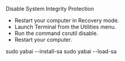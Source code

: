 Disable System Integrity Protection
- Restart your computer in Recovery mode.
- Launch Terminal from the Utilities menu.
- Run the command csrutil disable.
- Restart your computer.

sudo yabai --install-sa
<on macos big sum>
sudo yabai --load-sa

